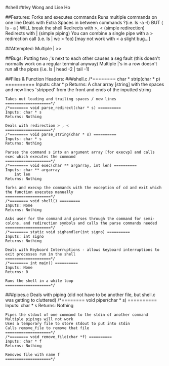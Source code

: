 #shell
##Ivy Wong and Lise Ho

##Features:
	Forks and executes commands
	Runs multiple commands on one line 
	Deals with Extra Spaces in between commands ?(i.e.  ls       -a  -l)
	      BUT ( ls   -    a   ) WILL break the shell
	Redirects with >, < (simple redirection)
	Redirects with | (simple piping) 
	You can combine a single pipe with a > redirection call (i.e. ls | wc > foo)   [may not work with <   a slight bug...]

##Attempted:
	Multiple |
	>>

##Bugs:
	Putting two ;'s next to each other causes a seg fault (this doesn't normally work on a regular terminal anyway)
	Multiple |'s in a row doesn't run all the pipes (i.e. ls | head -2 | tail -1)

##Files & Function Headers:
###shell.c
	/*======== char * strip(char * p) ==========
	Inputs:  char * p
      	Returns: A char array [string] with the spaces and new lines 'stripped' from the front and ends of the inputted string

	Takes out leading and trailing spaces / new lines
	====================*/	
	/*======== void parse_redirect(char * s) ==========
	Inputs: char * s
	Returns: Nothing
	
	Deals with redirection > , <
	====================*/	
	/*======== void parse_string(char * s) ==========
	Inputs: char * s
	Returns: Nothing

	Parses the command s into an argument array [for execvp] and calls exec which executes the command
	====================*/	      
	/*======== void exec(char ** argarray, int len) ==========
	Inputs: char ** argarray
		int len
	Returns: Nothing
	
	forks and execvp the commands with the exception of cd and exit which the function executes manually
	====================*/	      
	/*======== void shell() =========
	Inputs: None
	Returns: Nothing

	Asks user for the command and parses through the command for semi-colons, and redirection symbols and calls the parse commands needed
	====================*/	      
	/*======== static void sighandler(int signo) ==========
	Inputs: int signo
	Returns: Nothing

	Deals with Keyboard Interruptions - allows keyboard interruptions to exit processes run in the shell
	====================*/	      
	/*======== int main() ==========
	Inputs: None
	Returns: 0
	
	Runs the shell in a while loop
	====================*/	      
###pipes.c
	Deals with piping (did not have to be another file, but shell.c was getting to cluttered)
	/*======== void piper(char * s) ==========
	Inputs: char * s
	Returns: Nothing
	
	Pipes the stdout of one command to the stdin of another command
	Multiple pipings will not work
	Uses a temporary file to store stdout to put into stdin
	Calls remove_file to remove that file
	====================*/
	/*======== void remove_file(char *f) ==========
	Inputs: char * f
	Returns: Nothing
	
	Removes file with name f
	====================*/		
